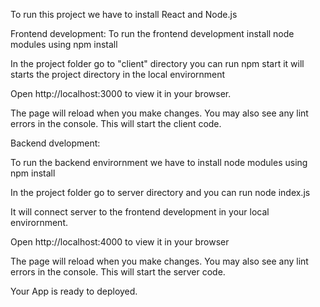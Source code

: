 To run this project we have to install React and Node.js

Frontend development:
 To run the frontend development  install node modules using
     npm install



In the project folder go to "client" directory  you can run 
     npm start
  it will starts the project directory in the local envirornment

Open http://localhost:3000 to view it in your browser.

The page will reload when you make changes.
You may also see any lint errors in the console.
 This will start the client code.

Backend dvelopment:

To run the backend envirornment  we have to install node modules using 
   npm install

In the project folder go to server directory and you can run 
    node index.js
 
 It will connect server to the frontend development in your local envirornment.  

  Open http://localhost:4000 to view it in your browser

The page will reload when you make changes.
You may also see any lint errors in the console.
This will start the server code.


Your App is ready to deployed.